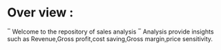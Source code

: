  # Over view :
‾	  Welcome to the repository of sales analysis
‾	  Analysis provide insights such as Revenue,Gross profit,cost saving,Gross margin,price sensitivity.

